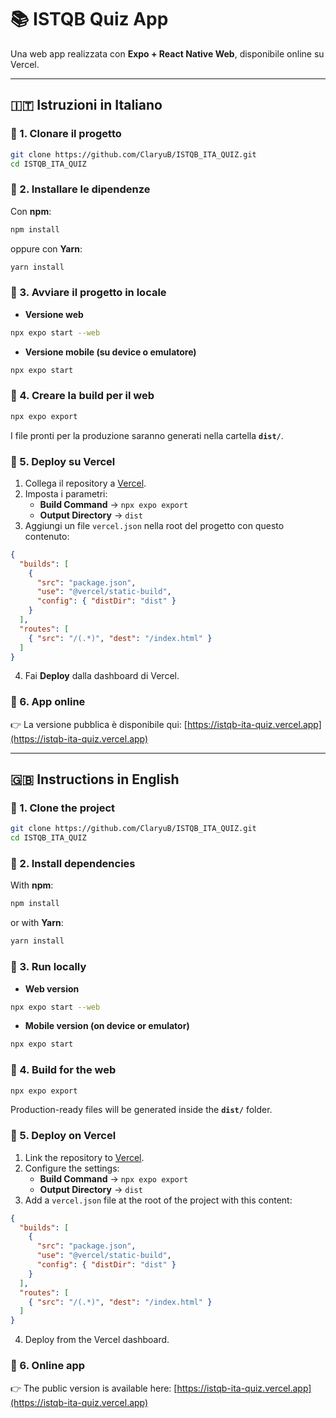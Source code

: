 # 📚 ISTQB Quiz App

Una web app realizzata con **Expo + React Native Web**, disponibile online su Vercel.

---

## 🇮🇹 Istruzioni in Italiano

### 🔹 1. Clonare il progetto
```bash
git clone https://github.com/ClaryuB/ISTQB_ITA_QUIZ.git
cd ISTQB_ITA_QUIZ
```

### 🔹 2. Installare le dipendenze
Con **npm**:
```bash
npm install
```
oppure con **Yarn**:
```bash
yarn install
```

### 🔹 3. Avviare il progetto in locale
- **Versione web**
```bash
npx expo start --web
```
- **Versione mobile (su device o emulatore)**
```bash
npx expo start
```

### 🔹 4. Creare la build per il web
```bash
npx expo export
```
I file pronti per la produzione saranno generati nella cartella **`dist/`**.

### 🔹 5. Deploy su Vercel
1. Collega il repository a [Vercel](https://vercel.com).
2. Imposta i parametri:
   - **Build Command** → `npx expo export`
   - **Output Directory** → `dist`
3. Aggiungi un file `vercel.json` nella root del progetto con questo contenuto:
```json
{
  "builds": [
    {
      "src": "package.json",
      "use": "@vercel/static-build",
      "config": { "distDir": "dist" }
    }
  ],
  "routes": [
    { "src": "/(.*)", "dest": "/index.html" }
  ]
}
```
4. Fai **Deploy** dalla dashboard di Vercel.

### 🔹 6. App online
👉 La versione pubblica è disponibile qui:
[https://istqb-ita-quiz.vercel.app](https://istqb-ita-quiz.vercel.app)

---

## 🇬🇧 Instructions in English

### 🔹 1. Clone the project
```bash
git clone https://github.com/ClaryuB/ISTQB_ITA_QUIZ.git
cd ISTQB_ITA_QUIZ
```

### 🔹 2. Install dependencies
With **npm**:
```bash
npm install
```
or with **Yarn**:
```bash
yarn install
```

### 🔹 3. Run locally
- **Web version**
```bash
npx expo start --web
```
- **Mobile version (on device or emulator)**
```bash
npx expo start
```

### 🔹 4. Build for the web
```bash
npx expo export
```
Production-ready files will be generated inside the **`dist/`** folder.

### 🔹 5. Deploy on Vercel
1. Link the repository to [Vercel](https://vercel.com).
2. Configure the settings:
   - **Build Command** → `npx expo export`
   - **Output Directory** → `dist`
3. Add a `vercel.json` file at the root of the project with this content:
```json
{
  "builds": [
    {
      "src": "package.json",
      "use": "@vercel/static-build",
      "config": { "distDir": "dist" }
    }
  ],
  "routes": [
    { "src": "/(.*)", "dest": "/index.html" }
  ]
}
```
4. Deploy from the Vercel dashboard.

### 🔹 6. Online app
👉 The public version is available here:
[https://istqb-ita-quiz.vercel.app](https://istqb-ita-quiz.vercel.app)

